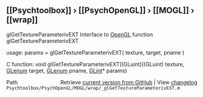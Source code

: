 ## [[Psychtoolbox]] &#8250; [[PsychOpenGL]] &#8250; [[MOGL]] &#8250; [[wrap]]

glGetTextureParameterivEXT  Interface to [OpenGL](OpenGL) function glGetTextureParameterivEXT  
  
usage:  params = glGetTextureParameterivEXT( texture, target, pname )  
  
C function:  void glGetTextureParameterivEXT[(GLuint]((GLuint) texture, [GLenum](GLenum) target, [GLenum](GLenum) pname, [GLint](GLint)\* params)  




<div class="code_header" style="text-align:right;">
  <span style="float:left;">Path&nbsp;&nbsp;</span> <span class="counter">Retrieve <a href=
  "https://raw.github.com/Psychtoolbox-3/Psychtoolbox-3/beta/Psychtoolbox/PsychOpenGL/MOGL/wrap/_glGetTextureParameterivEXT.m">current version from GitHub</a> | View <a href=
  "https://github.com/Psychtoolbox-3/Psychtoolbox-3/commits/beta/Psychtoolbox/PsychOpenGL/MOGL/wrap/_glGetTextureParameterivEXT.m">changelog</a></span>
</div>
<div class="code">
  <code>Psychtoolbox/PsychOpenGL/MOGL/wrap/_glGetTextureParameterivEXT.m</code>
</div>

